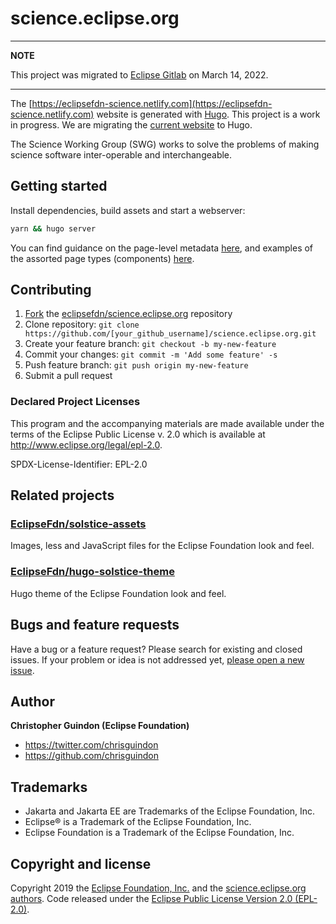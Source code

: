 # science.eclipse.org

---
**NOTE**

This project was migrated to [Eclipse Gitlab](https://gitlab.eclipse.org/eclipsefdn/it/websites/science.eclipse.org) on March 14, 2022.

---

The [https://eclipsefdn-science.netlify.com](https://eclipsefdn-science.netlify.com) website is generated with [Hugo](https://gohugo.io/documentation/). This project is a work in progress. We are migrating the [current website](https://science.eclipse.org) to Hugo.

The Science Working Group (SWG) works to solve the problems of making science software inter-operable and interchangeable.

## Getting started

Install dependencies, build assets and start a webserver:

```bash
yarn && hugo server
```

You can find guidance on the page-level metadata [here](https://eclipsefdn.github.io/hugo-solstice-theme/), and examples of the assorted page types (components) [here](https://eclipsefdn.github.io/hugo-solstice-theme/components/).

## Contributing

1. [Fork](https://help.github.com/articles/fork-a-repo/) the [eclipsefdn/science.eclipse.org](https://github.com/eclipsefdn/science.eclipse.org) repository
2. Clone repository: `git clone https://github.com/[your_github_username]/science.eclipse.org.git`
3. Create your feature branch: `git checkout -b my-new-feature`
4. Commit your changes: `git commit -m 'Add some feature' -s`
5. Push feature branch: `git push origin my-new-feature`
6. Submit a pull request

### Declared Project Licenses

This program and the accompanying materials are made available under the terms
of the Eclipse Public License v. 2.0 which is available at
http://www.eclipse.org/legal/epl-2.0.

SPDX-License-Identifier: EPL-2.0

## Related projects

### [EclipseFdn/solstice-assets](https://github.com/EclipseFdn/solstice-assets)

Images, less and JavaScript files for the Eclipse Foundation look and feel.

### [EclipseFdn/hugo-solstice-theme](https://github.com/EclipseFdn/hugo-solstice-theme)

Hugo theme of the Eclipse Foundation look and feel. 

## Bugs and feature requests

Have a bug or a feature request? Please search for existing and closed issues. If your problem or idea is not addressed yet, [please open a new issue](https://github.com/eclipsefdn/science.eclipse.org/issues/new).

## Author

**Christopher Guindon (Eclipse Foundation)**

- <https://twitter.com/chrisguindon>
- <https://github.com/chrisguindon>

## Trademarks

* Jakarta and Jakarta EE are Trademarks of the Eclipse Foundation, Inc.
* Eclipse® is a Trademark of the Eclipse Foundation, Inc.
* Eclipse Foundation is a Trademark of the Eclipse Foundation, Inc.

## Copyright and license

Copyright 2019 the [Eclipse Foundation, Inc.](https://www.eclipse.org) and the [science.eclipse.org authors](https://github.com/eclipsefdn/science.eclipse.org/graphs/contributors). Code released under the [Eclipse Public License Version 2.0 (EPL-2.0)](https://github.com/eclipsefdn/science.eclipse.org/blob/src/LICENSE).
